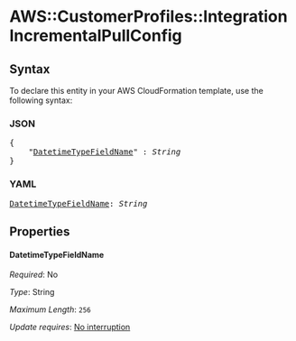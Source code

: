 # AWS::CustomerProfiles::Integration IncrementalPullConfig

## Syntax

To declare this entity in your AWS CloudFormation template, use the following syntax:

### JSON

<pre>
{
    "<a href="#datetimetypefieldname" title="DatetimeTypeFieldName">DatetimeTypeFieldName</a>" : <i>String</i>
}
</pre>

### YAML

<pre>
<a href="#datetimetypefieldname" title="DatetimeTypeFieldName">DatetimeTypeFieldName</a>: <i>String</i>
</pre>

## Properties

#### DatetimeTypeFieldName

_Required_: No

_Type_: String

_Maximum Length_: <code>256</code>

_Update requires_: [No interruption](https://docs.aws.amazon.com/AWSCloudFormation/latest/UserGuide/using-cfn-updating-stacks-update-behaviors.html#update-no-interrupt)
